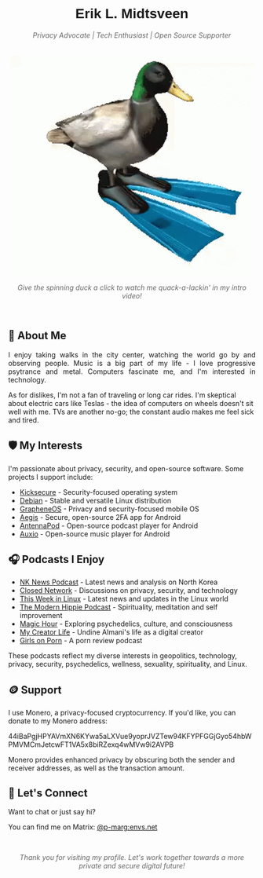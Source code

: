 <div align="center">
  <h1 style="border-bottom: none; font-family: 'Arial', sans-serif;">Erik L. Midtsveen</h1>
  <p style="font-style: italic; color: #666;">Privacy Advocate | Tech Enthusiast | Open Source Supporter</p>
</div>

<br>

<div align="center">
  <a href="https://www.youtube.com/watch?autoplay=1&v=lknzALc0NeA">
    <img src="duck.gif?raw=true" alt="Spinning Duck GIF" />
  </a>
  <p style="font-style: italic; color: #666;">Give the spinning duck a click to watch me quack-a-lackin' in my intro video!</p>
</div>

<br>

## 🧑 About Me

<p style="text-align: justify;">
I enjoy taking walks in the city center, watching the world go by and observing people. Music is a big part of my life - I love progressive psytrance and metal. Computers fascinate me, and I'm interested in technology.

As for dislikes, I'm not a fan of traveling or long car rides. I'm skeptical about electric cars like Teslas - the idea of computers on wheels doesn't sit well with me. TVs are another no-go; the constant audio makes me feel sick and tired.
</p>

## 🛡️ My Interests

I'm passionate about privacy, security, and open-source software. Some projects I support include:

- [Kicksecure](https://www.kicksecure.com/) - Security-focused operating system
- [Debian](https://www.debian.org/) - Stable and versatile Linux distribution
- [GrapheneOS](https://grapheneos.org/) - Privacy and security-focused mobile OS
- [Aegis](https://getaegis.app/) - Secure, open-source 2FA app for Android
- [AntennaPod](https://antennapod.org/) - Open-source podcast player for Android
- [Auxio](https://github.com/OxygenCobalt/Auxio) - Open-source music player for Android

## 🎧 Podcasts I Enjoy

- [NK News Podcast](https://www.nknews.org/category/north-korea-news-podcast/latest) - Latest news and analysis on North Korea
- [Closed Network](https://closednetwork.io/) - Discussions on privacy, security, and technology
- [This Week in Linux](https://tuxdigital.com/podcasts/this-week-in-linux/) - Latest news and updates in the Linux world
- [The Modern Hippie Podcast](https://www.barrettperlman.com/the-modern-hippie-podcast) - Spirituality, meditation and self improvement
- [Magic Hour](https://doubleblindmag.com/magichour/) - Exploring psychedelics, culture, and consciousness
- [My Creator Life](https://undinealmani.com/podcast/) - Undine Almani's life as a digital creator
- [Girls on Porn](https://girlsonporn.com/) - A porn review podcast

These podcasts reflect my diverse interests in geopolitics, technology, privacy, security, psychedelics, wellness, sexuality, spirituality, and Linux.

## 🪙 Support

I use Monero, a privacy-focused cryptocurrency. If you'd like, you can donate to my Monero address:

44iBaPgjHPYAVmXN6KYwa5aLXVue9yoprJVZTew94KFYPFGGjGyo54hbWPMVMCmJetcwFT1VA5x8biRZexq4wMVw9i2AVPB

Monero provides enhanced privacy by obscuring both the sender and receiver addresses, as well as the transaction amount.

## 💬 Let's Connect

Want to chat or just say hi? 

You can find me on Matrix: [@p-marg:envs.net](https://matrix.to/#/@p-marg:envs.net)

<br>

<div align="center">
  <p style="font-style: italic; color: #666;">Thank you for visiting my profile. Let's work together towards a more private and secure digital future!</p>
</div>
